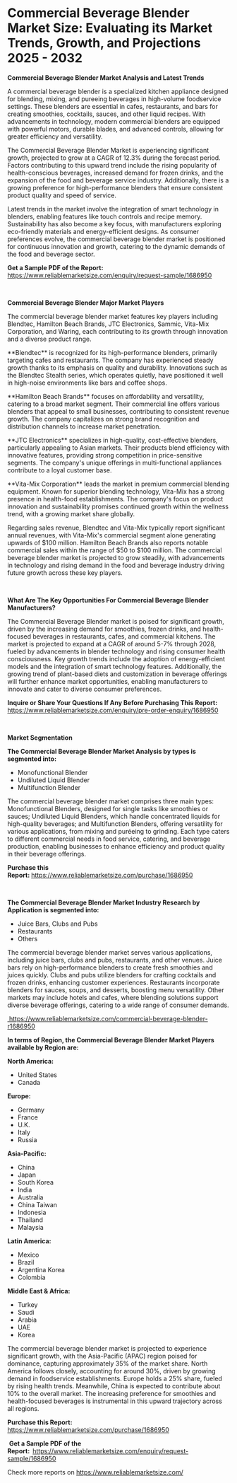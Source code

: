 <p><h1>Commercial Beverage Blender Market Size: Evaluating its Market Trends, Growth, and Projections 2025 - 2032</h1></p><p><strong>Commercial Beverage Blender Market Analysis and Latest Trends</strong></p>
<p><p>A commercial beverage blender is a specialized kitchen appliance designed for blending, mixing, and pureeing beverages in high-volume foodservice settings. These blenders are essential in cafes, restaurants, and bars for creating smoothies, cocktails, sauces, and other liquid recipes. With advancements in technology, modern commercial blenders are equipped with powerful motors, durable blades, and advanced controls, allowing for greater efficiency and versatility.</p><p>The Commercial Beverage Blender Market is experiencing significant growth, projected to grow at a CAGR of 12.3% during the forecast period. Factors contributing to this upward trend include the rising popularity of health-conscious beverages, increased demand for frozen drinks, and the expansion of the food and beverage service industry. Additionally, there is a growing preference for high-performance blenders that ensure consistent product quality and speed of service.</p><p>Latest trends in the market involve the integration of smart technology in blenders, enabling features like touch controls and recipe memory. Sustainability has also become a key focus, with manufacturers exploring eco-friendly materials and energy-efficient designs. As consumer preferences evolve, the commercial beverage blender market is positioned for continuous innovation and growth, catering to the dynamic demands of the food and beverage sector.</p></p>
<p><strong>Get a Sample PDF of the Report:&nbsp;</strong> <a href="https://www.reliablemarketsize.com/enquiry/request-sample/1686950?utm_campaign=3016&utm_medium=2&utm_source=Github&utm_content=ia&utm_term=10042025&utm_id=commercial-beverage-blender">https://www.reliablemarketsize.com/enquiry/request-sample/1686950</a></p>
<p>&nbsp;</p>
<p><strong>Commercial Beverage Blender Major Market Players</strong></p>
<p><p>The commercial beverage blender market features key players including Blendtec, Hamilton Beach Brands, JTC Electronics, Sammic, Vita-Mix Corporation, and Waring, each contributing to its growth through innovation and a diverse product range.</p><p>**Blendtec** is recognized for its high-performance blenders, primarily targeting cafes and restaurants. The company has experienced steady growth thanks to its emphasis on quality and durability. Innovations such as the Blendtec Stealth series, which operates quietly, have positioned it well in high-noise environments like bars and coffee shops.</p><p>**Hamilton Beach Brands** focuses on affordability and versatility, catering to a broad market segment. Their commercial line offers various blenders that appeal to small businesses, contributing to consistent revenue growth. The company capitalizes on strong brand recognition and distribution channels to increase market penetration.</p><p>**JTC Electronics** specializes in high-quality, cost-effective blenders, particularly appealing to Asian markets. Their products blend efficiency with innovative features, providing strong competition in price-sensitive segments. The company's unique offerings in multi-functional appliances contribute to a loyal customer base.</p><p>**Vita-Mix Corporation** leads the market in premium commercial blending equipment. Known for superior blending technology, Vita-Mix has a strong presence in health-food establishments. The company's focus on product innovation and sustainability promises continued growth within the wellness trend, with a growing market share globally.</p><p>Regarding sales revenue, Blendtec and Vita-Mix typically report significant annual revenues, with Vita-Mix's commercial segment alone generating upwards of $100 million. Hamilton Beach Brands also reports notable commercial sales within the range of $50 to $100 million. The commercial beverage blender market is projected to grow steadily, with advancements in technology and rising demand in the food and beverage industry driving future growth across these key players.</p></p>
<p>&nbsp;</p>
<p><strong>What Are The Key Opportunities For Commercial Beverage Blender Manufacturers?</strong></p>
<p><p>The Commercial Beverage Blender market is poised for significant growth, driven by the increasing demand for smoothies, frozen drinks, and health-focused beverages in restaurants, cafes, and commercial kitchens. The market is projected to expand at a CAGR of around 5-7% through 2028, fueled by advancements in blender technology and rising consumer health consciousness. Key growth trends include the adoption of energy-efficient models and the integration of smart technology features. Additionally, the growing trend of plant-based diets and customization in beverage offerings will further enhance market opportunities, enabling manufacturers to innovate and cater to diverse consumer preferences.</p></p>
<p><strong>Inquire or Share Your Questions If Any Before Purchasing This Report:</strong> <a href="https://www.reliablemarketsize.com/enquiry/pre-order-enquiry/1686950?utm_campaign=3016&utm_medium=2&utm_source=Github&utm_content=ia&utm_term=10042025&utm_id=commercial-beverage-blender">https://www.reliablemarketsize.com/enquiry/pre-order-enquiry/1686950</a></p>
<p>&nbsp;</p>
<p><strong>Market Segmentation</strong></p>
<p><strong>The Commercial Beverage Blender Market Analysis by types is segmented into:</strong></p>
<p><ul><li>Monofunctional Blender</li><li>Undiluted Liquid Blender</li><li>Multifunction Blender</li></ul></p>
<p><p>The commercial beverage blender market comprises three main types: Monofunctional Blenders, designed for single tasks like smoothies or sauces; Undiluted Liquid Blenders, which handle concentrated liquids for high-quality beverages; and Multifunction Blenders, offering versatility for various applications, from mixing and puréeing to grinding. Each type caters to different commercial needs in food service, catering, and beverage production, enabling businesses to enhance efficiency and product quality in their beverage offerings.</p></p>
<p><strong>Purchase this Report:&nbsp;</strong><a href="https://www.reliablemarketsize.com/purchase/1686950?utm_campaign=3016&utm_medium=2&utm_source=Github&utm_content=ia&utm_term=10042025&utm_id=commercial-beverage-blender">https://www.reliablemarketsize.com/purchase/1686950</a></p>
<p>&nbsp;</p>
<p><strong>The Commercial Beverage Blender Market Industry Research by Application is segmented into:</strong></p>
<p><ul><li>Juice Bars, Clubs and Pubs</li><li>Restaurants</li><li>Others</li></ul></p>
<p><p>The commercial beverage blender market serves various applications, including juice bars, clubs and pubs, restaurants, and other venues. Juice bars rely on high-performance blenders to create fresh smoothies and juices quickly. Clubs and pubs utilize blenders for crafting cocktails and frozen drinks, enhancing customer experiences. Restaurants incorporate blenders for sauces, soups, and desserts, boosting menu versatility. Other markets may include hotels and cafes, where blending solutions support diverse beverage offerings, catering to a wide range of consumer demands.</p></p>
<p><a href="https://www.reliablemarketsize.com/commercial-beverage-blender-r1686950?utm_campaign=3016&utm_medium=2&utm_source=Github&utm_content=ia&utm_term=10042025&utm_id=commercial-beverage-blender">&nbsp;https://www.reliablemarketsize.com/commercial-beverage-blender-r1686950</a></p>
<p><strong>In terms of Region, the Commercial Beverage Blender Market Players available by Region are:</strong></p>
<p>
    <p> <strong> North America: </strong>
        <ul>
            <li>United States</li>
            <li>Canada</li>
        </ul>
        </p> 
    <p> <strong> Europe: </strong>
        <ul>
            <li>Germany</li>
            <li>France</li>
            <li>U.K.</li>
            <li>Italy</li>
            <li>Russia</li>
        </ul>
        </p> 
    <p> <strong> Asia-Pacific: </strong>
        <ul>
            <li>China</li>
            <li>Japan</li>
            <li>South Korea</li>
            <li>India</li>
            <li>Australia</li>
            <li>China Taiwan</li>
            <li>Indonesia</li>
            <li>Thailand</li>
            <li>Malaysia</li>
        </ul>
        </p> 
    <p> <strong> Latin America: </strong>
        <ul>
            <li>Mexico</li>
            <li>Brazil</li>
            <li>Argentina Korea</li>
            <li>Colombia</li>
        </ul>
        </p> 
    <p> <strong> Middle East & Africa: </strong>
        <ul>
            <li>Turkey</li>
            <li>Saudi</li>
            <li>Arabia</li>
            <li>UAE</li>
            <li>Korea</li>
        </ul>
    </p>
    </p>
<p><p>The commercial beverage blender market is projected to experience significant growth, with the Asia-Pacific (APAC) region poised for dominance, capturing approximately 35% of the market share. North America follows closely, accounting for around 30%, driven by growing demand in foodservice establishments. Europe holds a 25% share, fueled by rising health trends. Meanwhile, China is expected to contribute about 10% to the overall market. The increasing preference for smoothies and health-focused beverages is instrumental in this upward trajectory across all regions.</p></p>
<p><strong>Purchase this Report: </strong><a href="https://www.reliablemarketsize.com/purchase/1686950?utm_campaign=3016&utm_medium=2&utm_source=Github&utm_content=ia&utm_term=10042025&utm_id=commercial-beverage-blender">https://www.reliablemarketsize.com/purchase/1686950</a></p>
<p>&nbsp;<strong>Get a Sample PDF of the Report:&nbsp;&nbsp;</strong><a href="https://www.reliablemarketsize.com/enquiry/request-sample/1686950?utm_campaign=3016&utm_medium=2&utm_source=Github&utm_content=ia&utm_term=10042025&utm_id=commercial-beverage-blender">https://www.reliablemarketsize.com/enquiry/request-sample/1686950</a></p>
<p><strong></strong></p>
<p>Check more reports on <a href="https://www.reliablemarketsize.com/?utm_campaign=3016&utm_medium=2&utm_source=Github&utm_content=ia&utm_term=10042025&utm_id=commercial-beverage-blender">https://www.reliablemarketsize.com/</a></p>